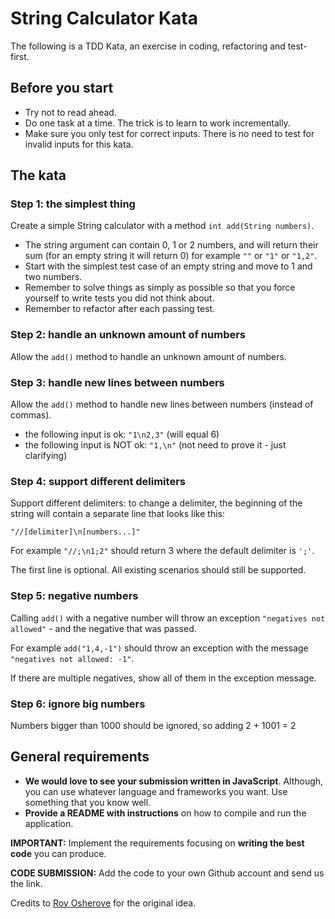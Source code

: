 # String Calculator Kata

The following is a TDD Kata, an exercise in coding, refactoring and test-first.

## Before you start

- Try not to read ahead.
- Do one task at a time. The trick is to learn to work incrementally.
- Make sure you only test for correct inputs. There is no need to test for invalid inputs for this kata.

## The kata

### Step 1: the simplest thing

Create a simple String calculator with a method `int add(String numbers)`.

- The string argument can contain 0, 1 or 2 numbers, and will return their sum (for an empty string it will return 0) for example `""` or `"1"` or `"1,2"`.
- Start with the simplest test case of an empty string and move to 1 and two numbers.
- Remember to solve things as simply as possible so that you force yourself to write tests you did not think about.
- Remember to refactor after each passing test.

### Step 2: handle an unknown amount of numbers

Allow the `add()` method to handle an unknown amount of numbers.

### Step 3: handle new lines between numbers

Allow the `add()` method to handle new lines between numbers (instead of commas).

- the following input is ok: `"1\n2,3"` (will equal 6)
- the following input is NOT ok: `"1,\n"` (not need to prove it - just clarifying)

### Step 4: support different delimiters

Support different delimiters: to change a delimiter, the beginning of the string will contain a separate line that looks like this:

`"//[delimiter]\n[numbers...]"`

For example `"//;\n1;2"` should return 3 where the default delimiter is `';'`.

The first line is optional.
All existing scenarios should still be supported.

### Step 5: negative numbers

Calling `add()` with a negative number will throw an exception `"negatives not allowed"` - and the negative that was passed.

For example `add("1,4,-1")` should throw an exception with the message `"negatives not allowed: -1"`.

If there are multiple negatives, show all of them in the exception message.

### Step 6: ignore big numbers

Numbers bigger than 1000 should be ignored, so adding 2 + 1001 = 2

## General requirements

- **We would love to see your submission written in JavaScript**. Although, you can use whatever language and frameworks you want. Use something that you know well.
- **Provide a README with instructions** on how to compile and run the application.

**IMPORTANT:** Implement the requirements focusing on **writing the best code** you can produce.

**CODE SUBMISSION:** Add the code to your own Github account and send us the link.

Credits to [Roy Osherove](http://osherove.com/tdd-kata-1) for the original idea.
